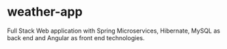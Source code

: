 # weather-app
Full Stack Web application with Spring Microservices, Hibernate, MySQL as back end and Angular as front end technologies.


